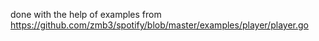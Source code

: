 done with the help of examples from https://github.com/zmb3/spotify/blob/master/examples/player/player.go